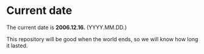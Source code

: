 # Current date

The current date is **2006.12.16.** (YYYY.MM.DD.)

This repository will be good when the world ends, so we will know how long it lasted.